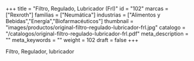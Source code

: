 +++
title = "Filtro, Regulado, Lubricador (Frl)"
id = "102"
marcas = ["Rexroth"]
familias = ["Neumática"]
industrias = ["Alimentos y Bebidas","Energía","Biofarmacéuticos"]
thumbnail = "images/productos/original-filtro-regulado-lubricador-frl.jpg"
catalogo = "/catalogos/original-filtro-regulado-lubricador-frl.pdf"
meta_description = ""
meta_keywords = ""
weight = 102
draft = false
+++
<p>Filtro, Regulador, lubricador</p>